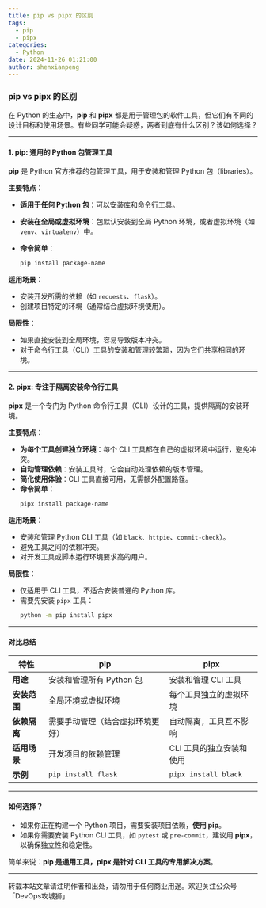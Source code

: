 ```yaml
---
title: pip vs pipx 的区别
tags:
  - pip
  - pipx
categories:
  - Python
date: 2024-11-26 01:21:00
author: shenxianpeng
---
```


### **pip vs pipx 的区别**

在 Python 的生态中，**pip** 和 **pipx** 都是用于管理包的软件工具，但它们有不同的设计目标和使用场景。有些同学可能会疑惑，两者到底有什么区别？该如何选择？

---

#### **1. pip: 通用的 Python 包管理工具**

**pip** 是 Python 官方推荐的包管理工具，用于安装和管理 Python 包（libraries）。

**主要特点**：

- **适用于任何 Python 包**：可以安装库和命令行工具。
- **安装在全局或虚拟环境**：包默认安装到全局 Python 环境，或者虚拟环境（如 `venv`、`virtualenv`）中。

- **命令简单**：
  ```bash
  pip install package-name
  ```

**适用场景**：

- 安装开发所需的依赖（如 `requests`、`flask`）。
- 创建项目特定的环境（通常结合虚拟环境使用）。

**局限性**：

- 如果直接安装到全局环境，容易导致版本冲突。
- 对于命令行工具（CLI）工具的安装和管理较繁琐，因为它们共享相同的环境。

---

#### **2. pipx: 专注于隔离安装命令行工具**

**pipx** 是一个专门为 Python 命令行工具（CLI）设计的工具，提供隔离的安装环境。

**主要特点**：

- **为每个工具创建独立环境**：每个 CLI 工具都在自己的虚拟环境中运行，避免冲突。
- **自动管理依赖**：安装工具时，它会自动处理依赖的版本管理。
- **简化使用体验**：CLI 工具直接可用，无需额外配置路径。
- **命令简单**：
  ```bash
  pipx install package-name
  ```

**适用场景**：

- 安装和管理 Python CLI 工具（如 `black`、`httpie`、`commit-check`）。
- 避免工具之间的依赖冲突。
- 对开发工具或脚本运行环境要求高的用户。

**局限性**：

- 仅适用于 CLI 工具，不适合安装普通的 Python 库。
- 需要先安装 `pipx` 工具：
  ```bash
  python -m pip install pipx
  ```

---

#### **对比总结**

| 特性           | pip                           | pipx                     |
|----------------|-------------------------------|---------------------------|
| **用途**       | 安装和管理所有 Python 包        | 安装和管理 CLI 工具       |
| **安装范围**   | 全局环境或虚拟环境               | 每个工具独立的虚拟环境     |
| **依赖隔离**   | 需要手动管理（结合虚拟环境更好）  | 自动隔离，工具互不影响      |
| **适用场景**   | 开发项目的依赖管理               | CLI 工具的独立安装和使用    |
| **示例**       | `pip install flask`           | `pipx install black`       |

---

#### **如何选择？**

- 如果你正在构建一个 Python 项目，需要安装项目依赖，**使用 pip**。
- 如果你需要安装 Python CLI 工具，如 `pytest` 或 `pre-commit`，建议用 **pipx**，以确保独立性和稳定性。

简单来说：**pip 是通用工具，pipx 是针对 CLI 工具的专用解决方案**。

---

转载本站文章请注明作者和出处，请勿用于任何商业用途。欢迎关注公众号「DevOps攻城狮」
